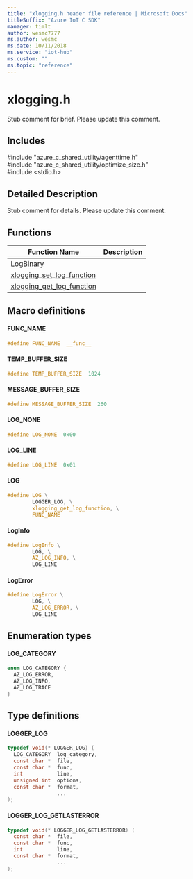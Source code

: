 ```yaml
---                             
title: "xlogging.h header file reference | Microsoft Docs" 
titleSuffix: "Azure IoT C SDK"            
manager: timlt                 
author: wesmc7777              
ms.author: wesmc               
ms.date: 10/11/2018                    
ms.service: "iot-hub"             
ms.custom: ""                
ms.topic: "reference"        
---                            
```


# xlogging.h 

Stub comment for brief. Please update this comment.

## Includes

\#include "azure_c_shared_utility/agenttime.h"  
\#include "azure_c_shared_utility/optimize_size.h"  
\#include <stdio.h>  

## Detailed Description

Stub comment for details. Please update this comment.

## Functions

Function Name                  | Description                                
--------------------------------|---------------------------------------------
[LogBinary](./xlogging-h/logbinary.md)            | 
[xlogging_set_log_function](./xlogging-h/xlogging-set-log-function.md)            | 
[xlogging_get_log_function](./xlogging-h/xlogging-get-log-function.md)            | 

## Macro definitions

#### FUNC_NAME

```C
#define FUNC_NAME  __func__ 
```

#### TEMP_BUFFER_SIZE

```C
#define TEMP_BUFFER_SIZE  1024 
```

#### MESSAGE_BUFFER_SIZE

```C
#define MESSAGE_BUFFER_SIZE  260 
```

#### LOG_NONE

```C
#define LOG_NONE  0x00 
```

#### LOG_LINE

```C
#define LOG_LINE  0x01 
```

#### LOG

```C
#define LOG \
        LOGGER_LOG, \
        xlogging_get_log_function, \
        FUNC_NAME 
```

#### LogInfo

```C
#define LogInfo \
        LOG, \
        AZ_LOG_INFO, \
        LOG_LINE 
```

#### LogError

```C
#define LogError \
        LOG, \
        AZ_LOG_ERROR, \
        LOG_LINE 
```

## Enumeration types

#### LOG_CATEGORY

```C
enum LOG_CATEGORY {
  AZ_LOG_ERROR,
  AZ_LOG_INFO,
  AZ_LOG_TRACE
}
```

## Type definitions

#### LOGGER_LOG

```C
typedef void(* LOGGER_LOG) (
  LOG_CATEGORY  log_category,
  const char *  file,
  const char *  func,
  int           line,
  unsigned int  options,
  const char *  format,
                ...
);
```

#### LOGGER_LOG_GETLASTERROR

```C
typedef void(* LOGGER_LOG_GETLASTERROR) (
  const char *  file,
  const char *  func,
  int           line,
  const char *  format,
                ...
);
```

